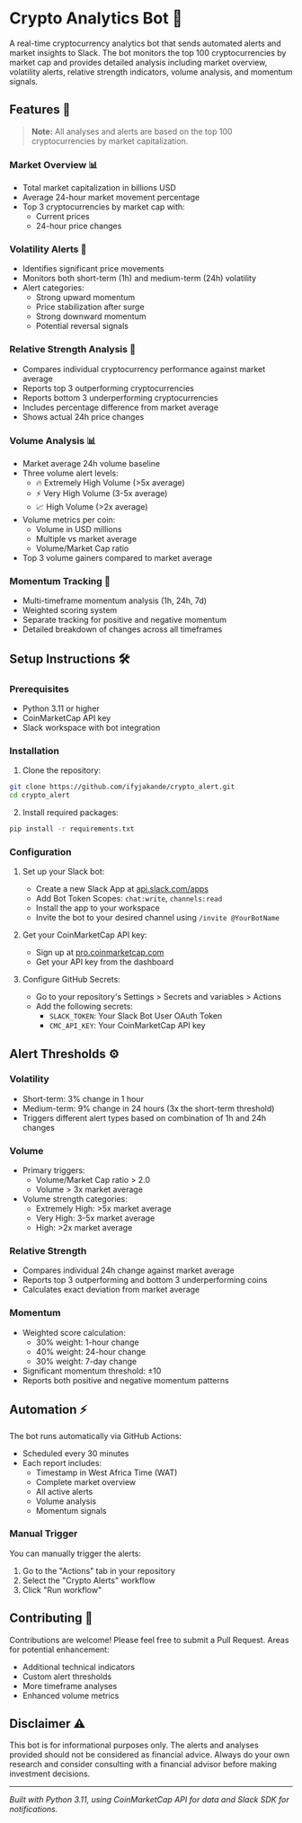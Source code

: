 # Crypto Analytics Bot 🤖

A real-time cryptocurrency analytics bot that sends automated alerts and market insights to Slack. The bot monitors the top 100 cryptocurrencies by market cap and provides detailed analysis including market overview, volatility alerts, relative strength indicators, volume analysis, and momentum signals.

## Features 🌟

> **Note:** All analyses and alerts are based on the top 100 cryptocurrencies by market capitalization.

### Market Overview 📊
- Total market capitalization in billions USD
- Average 24-hour market movement percentage
- Top 3 cryptocurrencies by market cap with:
  - Current prices
  - 24-hour price changes

### Volatility Alerts 🚨
- Identifies significant price movements
- Monitors both short-term (1h) and medium-term (24h) volatility
- Alert categories:
  - Strong upward momentum
  - Price stabilization after surge
  - Strong downward momentum
  - Potential reversal signals

### Relative Strength Analysis 💪
- Compares individual cryptocurrency performance against market average
- Reports top 3 outperforming cryptocurrencies
- Reports bottom 3 underperforming cryptocurrencies
- Includes percentage difference from market average
- Shows actual 24h price changes

### Volume Analysis 📊
- Market average 24h volume baseline
- Three volume alert levels:
  - 🔥 Extremely High Volume (>5x average)
  - ⚡ Very High Volume (3-5x average)
  - 📈 High Volume (>2x average)
- Volume metrics per coin:
  - Volume in USD millions
  - Multiple vs market average
  - Volume/Market Cap ratio
- Top 3 volume gainers compared to market average

### Momentum Tracking 🔄
- Multi-timeframe momentum analysis (1h, 24h, 7d)
- Weighted scoring system
- Separate tracking for positive and negative momentum
- Detailed breakdown of changes across all timeframes

## Setup Instructions 🛠️

### Prerequisites

- Python 3.11 or higher
- CoinMarketCap API key
- Slack workspace with bot integration

### Installation

1. Clone the repository:
```bash
git clone https://github.com/ifyjakande/crypto_alert.git
cd crypto_alert
```

2. Install required packages:
```bash
pip install -r requirements.txt
```

### Configuration

1. Set up your Slack bot:
   - Create a new Slack App at [api.slack.com/apps](https://api.slack.com/apps)
   - Add Bot Token Scopes: `chat:write`, `channels:read`
   - Install the app to your workspace
   - Invite the bot to your desired channel using `/invite @YourBotName`

2. Get your CoinMarketCap API key:
   - Sign up at [pro.coinmarketcap.com](https://pro.coinmarketcap.com)
   - Get your API key from the dashboard

3. Configure GitHub Secrets:
   - Go to your repository's Settings > Secrets and variables > Actions
   - Add the following secrets:
     - `SLACK_TOKEN`: Your Slack Bot User OAuth Token
     - `CMC_API_KEY`: Your CoinMarketCap API key

## Alert Thresholds ⚙️

### Volatility
- Short-term: 3% change in 1 hour
- Medium-term: 9% change in 24 hours (3x the short-term threshold)
- Triggers different alert types based on combination of 1h and 24h changes

### Volume
- Primary triggers:
  - Volume/Market Cap ratio > 2.0
  - Volume > 3x market average
- Volume strength categories:
  - Extremely High: >5x market average
  - Very High: 3-5x market average
  - High: >2x market average

### Relative Strength
- Compares individual 24h change against market average
- Reports top 3 outperforming and bottom 3 underperforming coins
- Calculates exact deviation from market average

### Momentum
- Weighted score calculation: 
  - 30% weight: 1-hour change
  - 40% weight: 24-hour change
  - 30% weight: 7-day change
- Significant momentum threshold: ±10
- Reports both positive and negative momentum patterns

## Automation ⚡

The bot runs automatically via GitHub Actions:
- Scheduled every 30 minutes
- Each report includes:
  - Timestamp in West Africa Time (WAT)
  - Complete market overview
  - All active alerts
  - Volume analysis
  - Momentum signals

### Manual Trigger

You can manually trigger the alerts:
1. Go to the "Actions" tab in your repository
2. Select the "Crypto Alerts" workflow
3. Click "Run workflow"

## Contributing 🤝

Contributions are welcome! Please feel free to submit a Pull Request. Areas for potential enhancement:
- Additional technical indicators
- Custom alert thresholds
- More timeframe analyses
- Enhanced volume metrics

## Disclaimer ⚠️

This bot is for informational purposes only. The alerts and analyses provided should not be considered as financial advice. Always do your own research and consider consulting with a financial advisor before making investment decisions.

---
*Built with Python 3.11, using CoinMarketCap API for data and Slack SDK for notifications.*
